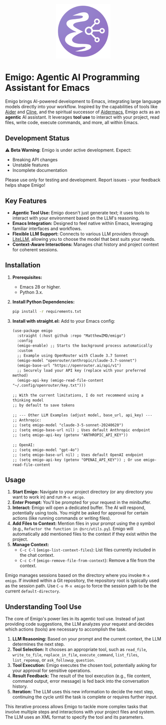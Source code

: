 <p align="center">
  <img style='height: auto; width: 35%; object-fit: contain' src="./Emigo.png">
</p>

# Emigo: Agentic AI Programming Assistant for Emacs

Emigo brings AI-powered development to Emacs, integrating large language models directly into your workflow. Inspired by the capabilities of tools like [Aider](https://github.com/paul-gauthier/aider) and [Cline](https://github.com/sturdy-dev/cline), and the spiritual successor of [Aidermacs](https://github.com/MatthewZMD/aidermacs), Emigo acts as an **agentic** AI assistant. It leverages **tool use** to interact with your project, read files, write code, execute commands, and more, all within Emacs.

## Development Status

⚠️ **Beta Warning**: Emigo is under active development. Expect:

- Breaking API changes
- Unstable features
- Incomplete documentation

Please use only for testing and development. Report issues - your feedback helps shape Emigo!

## Key Features

*   **Agentic Tool Use:** Emigo doesn't just generate text; it uses tools to interact with your environment based on the LLM's reasoning.
*   **Emacs Integration:** Designed to feel native within Emacs, leveraging familiar interfaces and workflows.
*   **Flexible LLM Support:** Connects to various LLM providers through [LiteLLM](https://github.com/BerriAI/litellm), allowing you to choose the model that best suits your needs.
*   **Context-Aware Interactions:** Manages chat history and project context for coherent sessions.

## Installation

1.  **Prerequisites:**
    *   Emacs 28 or higher.
    *   Python 3.x.
2.  **Install Python Dependencies:**
    ```bash
    pip install -r requirements.txt
    ```
3.  **Install with straight.el:** Add to your Emacs config:

    ```emacs-lisp
    (use-package emigo
      :straight (:host github :repo "MatthewZMD/emigo")
      :config
      (emigo-enable) ;; Starts the background process automatically
      :custom
      ;; Example using OpenRouter with Claude 3.7 Sonnet
      (emigo-model "openrouter/anthropic/claude-3.7-sonnet")
      (emigo-base-url "https://openrouter.ai/api/v1")
      ;; Securely load your API key (replace with your preferred method)
      (emigo-api-key (emigo-read-file-content "~/.config/openrouter/key.txt")))

    ;; With the current limitations, I do not recommend using a thinking model
    ;; by default to save tokens

    ;; --- Other LLM Examples (adjust model, base_url, api_key) ---
    ;; Anthropic:
    ;; (setq emigo-model "claude-3-5-sonnet-20240620")
    ;; (setq emigo-base-url nil) ; Uses default Anthropic endpoint
    ;; (setq emigo-api-key (getenv "ANTHROPIC_API_KEY"))

    ;; OpenAI:
    ;; (setq emigo-model "gpt-4o")
    ;; (setq emigo-base-url nil) ; Uses default OpenAI endpoint
    ;; (setq emigo-api-key (getenv "OPENAI_API_KEY")) ; Or use emigo-read-file-content
    ```

## Usage

1.  **Start Emigo:** Navigate to your project directory (or any directory you want to work in) and run `M-x emigo`.
2.  **Enter Prompt:** You'll be prompted for your request in the minibuffer.
3.  **Interact:** Emigo will open a dedicated buffer. The AI will respond, potentially using tools. You might be asked for approval for certain actions (like running commands or writing files).
4.  **Add Files to Context:** Mention files in your prompt using the `@` symbol (e.g., `Refactor the function in @src/utils.py`). Emigo will automatically add mentioned files to the context if they exist within the project.
5.  **Manage Context:**
    *   `C-c C-l` (`emigo-list-context-files`): List files currently included in the chat context.
    *   `C-c C-f` (`emigo-remove-file-from-context`): Remove a file from the context.

Emigo manages sessions based on the directory where you invoke `M-x emigo`. If invoked within a Git repository, the repository root is typically used as the session path. Use `C-u M-x emigo` to force the session path to be the current `default-directory`.

## Understanding Tool Use

The core of Emigo's power lies in its agentic tool use. Instead of just providing code suggestions, the LLM analyzes your request and decides which actions (tools) are necessary to accomplish the task.

1.  **LLM Reasoning:** Based on your prompt and the current context, the LLM determines the next step.
2.  **Tool Selection:** It chooses an appropriate tool, such as `read_file`, `write_to_file`, `replace_in_file`, `execute_command`, `list_files`, `list_repomap`, or `ask_followup_question`.
3.  **Tool Execution:** Emigo executes the chosen tool, potentially asking for your approval for sensitive operations.
4.  **Result Feedback:** The result of the tool execution (e.g., file content, command output, error message) is fed back into the conversation history.
5.  **Iteration:** The LLM uses this new information to decide the next step, continuing the cycle until the task is complete or requires further input.

This iterative process allows Emigo to tackle more complex tasks that involve multiple steps and interactions with your project files and system. The LLM uses an XML format to specify the tool and its parameters.
